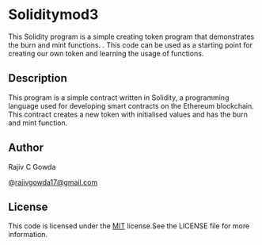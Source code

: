 # Soliditymod3

This Solidity program is a simple creating token program that demonstrates the burn and mint functions. . This code can be used as a starting point for creating our own token and learning the usage of functions.


## Description

This program is a simple contract written in Solidity, a programming language used for developing smart contracts on the Ethereum blockchain. This contract creates a new token with initialised values and has the burn and mint function.
## Author
Rajiv C Gowda

@rajivgowda17@gmail.com

## License

This code is licensed under the [MIT](https://choosealicense.com/licenses/mit/) license.See the LICENSE file for more information.
